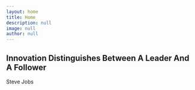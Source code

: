 ```yaml
---
layout: home
title: Home
description: null
image: null
author: null
---
```


## Innovation Distinguishes Between A Leader And A Follower
Steve Jobs
